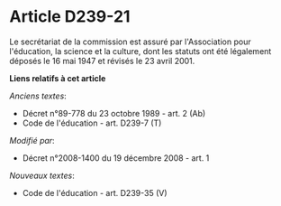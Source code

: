 # Article D239-21

Le secrétariat de la commission est assuré par l'Association pour l'éducation, la science et la culture, dont les statuts ont
été légalement déposés le 16 mai 1947 et révisés le 23 avril 2001.

**Liens relatifs à cet article**

_Anciens textes_:

  - Décret n°89-778 du 23 octobre 1989 - art. 2 (Ab)
  - Code de l'éducation - art. D239-7 (T)

_Modifié par_:

  - Décret n°2008-1400 du 19 décembre 2008 - art. 1

_Nouveaux textes_:

  - Code de l'éducation - art. D239-35 (V)
